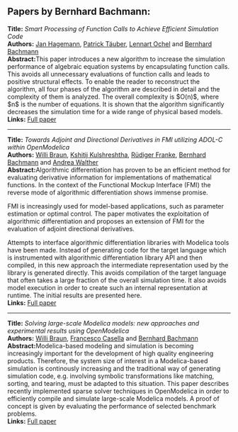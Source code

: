 <h2>Papers by Bernhard Bachmann:</h2>
<p>
<b>Title:</b> <i> Smart Processing of Function Calls to Achieve Efficient Simulation Code </i> <br />
<b>Authors:</b> <a href="../authors/author_98.html">Jan Hagemann</a>, <a href="../authors/author_266.html">Patrick Täuber</a>, <a href="../authors/author_202.html">Lennart Ochel</a> and <a href="../authors/author_10.html">Bernhard Bachmann</a><br />
<b>Abstract:</b>This paper introduces a new algorithm to increase the simulation performance of algebraic equation systems by encapsulating function calls. This avoids all unnecessary  evaluations of function calls and leads to positive structural effects. To enable the reader to reconstruct the algorithm, all four phases of the algorithm are described in detail and the complexity of them is analyzed. The overall complexity is $O(n)$, where $n$ is the number of equations. It is shown that the algorithm significantly decreases the simulation time for a wide range of physical based models.<br />
<b>Links:</b> <a href="../submissions/ecp17132581_HagemannTauberOchelBachmann.pdf">Full paper</a></p>
<hr />
<p>
<b>Title:</b> <i> Towards Adjoint and Directional Derivatives in FMI utilizing ADOL-C within OpenModelica </i> <br />
<b>Authors:</b> <a href="../authors/author_33.html">Willi Braun</a>, <a href="../authors/author_148.html">Kshitij Kulshreshtha</a>, <a href="../authors/author_73.html">Rüdiger Franke</a>, <a href="../authors/author_10.html">Bernhard Bachmann</a> and <a href="../authors/author_290.html">Andrea Walther</a><br />
<b>Abstract:</b>Algorithmic differentiation has proven to be an efficient method for
evaluating derivative information for implementations of mathematical
functions. In the context of the Functional Mockup Interface (FMI)
the reverse mode of algorithmic differentiation shows immense promise.

FMI is increasingly used for model-based applications, such as parameter
estimation or optimal control. The paper motivates the exploitation of
algorithmic differentiation and proposes an extension of FMI for the
evaluation of adjoint directional derivatives.

Attempts to interface algorithmic differentiation libraries with Modelica
tools have been made. Instead of generating code for the target language
which is instrumented with algorithmic differentiation library API and then
compiled, in this new approach the intermediate representation used by the
library is generated directly. This avoids compilation of the target language that often
takes a large fraction of the overall simulation time.
It also avoids model execution in order to create such an internal
representation at runtime. The initial results are presented here.<br />
<b>Links:</b> <a href="../submissions/ecp17132363_BraunKulshreshthaFrankeBachmannWalther.pdf">Full paper</a></p>
<hr />
<p>
<b>Title:</b> <i> Solving large-scale Modelica models: new approaches and experimental results using OpenModelica </i> <br />
<b>Authors:</b> <a href="../authors/author_33.html">Willi Braun</a>, <a href="../authors/author_41.html">Francesco Casella</a> and <a href="../authors/author_10.html">Bernhard Bachmann</a><br />
<b>Abstract:</b>Modelica-based modeling and simulation is becoming increasingly important for the development of high quality engineering products. Therefore, the system size of interest in a Modelica-based simulation is continously increasing and the traditional way of generating simulation code, e.g. involving symbolic transformations like matching, sorting, and tearing, must be adapted to this situation.
This paper describes recently implemented sparse solver techniques in OpenModelica in order to efficiently compile and simulate large-scale Modelica models. A proof
of concept is given by evaluating the performance of selected benchmark problems.<br />
<b>Links:</b> <a href="../submissions/ecp17132557_BraunCasellaBachmann.pdf">Full paper</a></p>
